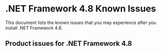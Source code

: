 .NET Framework 4.8 Known Issues
=================================
 
This document lists the known issues that you may experience after you install .NET Framework 4.8.   

## Product issues for .NET Framework 4.8   

